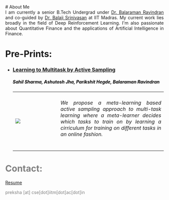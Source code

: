 <head>
<title> Ashutosh Kumar Jha </title>

</head>
# About Me
<div style = "text-align: justify"> I am currently a senior B.Tech Undergrad under <a href="http://www.cse.iitm.ac.in/~ravi/">Dr. Balaraman Ravindran</a> and co-guided by <a href="https://mech.iitm.ac.in/meiitm/personnal/dr-balaji-srinivasan/">Dr. Balaji Srinivasan</a> at IIT Madras. My current work lies broadly in the field of Deep Reinforcement Learning. I'm also passionate about Quantitative Finance and the applications of Artificial Intelligence in Finance.  
</div>

# Pre-Prints:
<ul>
<li> <a href="https://arxiv.org/abs/1702.06053"><h3>Learning to Multitask by Active Sampling</h3></a><font color="grey">
   <font color="black"><h5> Sahil Sharma, Ashutosh Jha, Parikshit Hegde, Balaraman Ravindran </h5></font>
<table width="100%" align="center" border="0" cellspacing="0">
    <tr>
      <td width="30%">
      <img src='/images/query.png'>         
      </td>
      <td valign="top" width="70%"> 
        <div style = "text-align: justify"> <h6> We propose a meta-learning based active sampling approach to multi-task learning where a meta-learner decides which tasks to train on by learning a cirriculum for training on different tasks in an online fashion. </h6></div>
        </td></tr>
   </table>
   </li></ul>

# Contact:

[Resume](pdfs/resume.pdf)

preksha [at] cse[dot]iitm[dot]ac[dot]in
